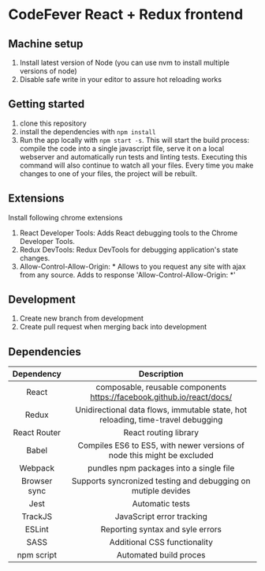 # CodeFever React + Redux frontend
## Machine setup
1. Install latest version of Node (you can use nvm to install multiple versions of node)
2. Disable safe write in your editor to assure hot reloading works

## Getting started
1. clone this repository
2. install the dependencies with `npm install`
3. Run the app locally with `npm start -s`. This will start the build process: compile the code into a single javascript file, serve it on a local webserver and automatically run tests and linting tests. Executing this command will also continue to watch all your files. Every time you make changes to one of your files, the project will be rebuilt.

## Extensions
Install following chrome extensions
1. React Developer Tools: Adds React debugging tools to the Chrome Developer Tools.
2. Redux DevTools: Redux DevTools for debugging application's state changes.
3. Allow-Control-Allow-Origin: * Allows to you request any site with ajax from any source. Adds to response 'Allow-Control-Allow-Origin: \*'

## Development
1. Create new branch from development
2. Create pull request when merging back into development

## Dependencies
**Dependency**|**Description**
:-----:|:-----:
React|composable, reusable components https://facebook.github.io/react/docs/
Redux|Unidirectional data flows, immutable state, hot reloading, time-travel debugging
React Router|React routing library
Babel|Compiles ES6 to ES5, with newer versions of node this might be excluded
Webpack|pundles npm packages into a single file
Browser sync|Supports syncronized testing and debugging on mutiple devides
Jest|Automatic tests
TrackJS|JavaScript error tracking
ESLint|Reporting syntax and syle errors
SASS|Additional CSS functionality
npm script|Automated build proces
